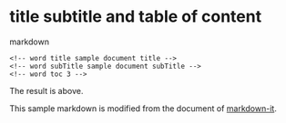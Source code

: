 <!-- word title "sample document" -->
<!-- word subTitle "sample document subTitle" -->
<!-- word toc 1 TOC -->

<!-- https://markdown-it.github.io/ -->

# title subtitle and table of content 

markdown

```
<!-- word title sample document title -->
<!-- word subTitle sample document subTitle -->
<!-- word toc 3 -->
```

The result is above.



This sample markdown is modified from the document of [markdown-it](https://markdown-it.github.io/).


<!-- word import demo-headings.md -->
<!-- word import demo-Horizontal.md -->
<!-- word import demo-br.md -->
<!-- word import demo-newpage.md -->
<!-- word import demo-Typographic.md -->
<!-- word import demo-Emphasis.md -->
<!-- word import demo-Emphasis2.md -->
<!-- word import demo-Blockquotes.md -->
<!-- word import demo-list-unordered.md -->
<!-- word import demo-list-orderd.md -->
<!-- word import demo-list-mixed.md -->
<!-- word import demo-code.md -->
<!-- word import demo-code-indented.md -->
<!-- word import demo-code-fences.md -->
<!-- word import demo-table.md -->
<!-- word import demo-table-merge.md -->
<!-- word import demo-table-merge2.md -->
<!-- word import demo-table-columns.md -->
<!-- word import demo-table-rowmerge.md -->
<!-- word import demo-links-xref.md -->
<!-- word import demo-normalLink.md -->
<!-- word import demo-image.md -->
<!-- word import demo-math.md -->
<!-- word import demo-admonition.md -->
